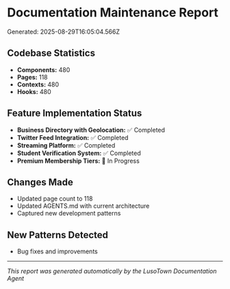 # Documentation Maintenance Report
Generated: 2025-08-29T16:05:04.566Z

## Codebase Statistics
- **Components:** 480
- **Pages:** 118
- **Contexts:** 480
- **Hooks:** 480

## Feature Implementation Status
- **Business Directory with Geolocation:** ✅ Completed
- **Twitter Feed Integration:** ✅ Completed
- **Streaming Platform:** ✅ Completed
- **Student Verification System:** ✅ Completed
- **Premium Membership Tiers:** 🔄 In Progress

## Changes Made
- Updated page count to 118
- Updated AGENTS.md with current architecture
- Captured new development patterns

## New Patterns Detected
- Bug fixes and improvements

---
*This report was generated automatically by the LusoTown Documentation Agent*
